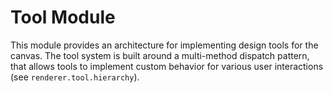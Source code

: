 # Tool Module

This module provides an architecture for implementing design tools for the canvas.
The tool system is built around a multi-method dispatch pattern, that allows tools to
implement custom behavior for various user interactions (see `renderer.tool.hierarchy`).
